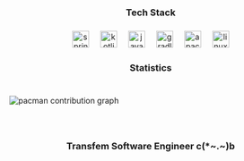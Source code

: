 <h3 align="center">Tech Stack</h3>

###

<div align="center">
  <img src="https://skillicons.dev/icons?i=spring" height="30" alt="spring logo"  />
  <img width="12" />
  <img src="https://skillicons.dev/icons?i=kotlin" height="30" alt="kotlin logo"  />
  <img width="12" />
  <img src="https://skillicons.dev/icons?i=java" height="30" alt="java logo"  />
  <img width="12" />
  <img src="https://skillicons.dev/icons?i=gradle" height="30" alt="gradle logo"  />
  <img width="12" />
  <img src="https://skillicons.dev/icons?i=maven" height="30" alt="apachemaven logo"  />
  <img width="12" />
  <img src="https://skillicons.dev/icons?i=linux" height="30" alt="linux logo"  />
</div>

###

<h3 align="center">Statistics</h3>

###

<br clear="both">

<picture>
  <source media="(prefers-color-scheme: dark)" srcset="https://raw.githubusercontent.com/GITSN00ZE/GITSN00ZE/output/pacman-contribution-graph-dark.svg">
  <source media="(prefers-color-scheme: light)" srcset="https://raw.githubusercontent.com/GITSN00ZE/GITSN00ZE/output/pacman-contribution-graph.svg">
  <img alt="pacman contribution graph" src="https://raw.githubusercontent.com/GITSN00ZE/GITSN00ZE/output/pacman-contribution-graph.svg">
</picture>

###

<br clear="both">

<h3 align="center">Transfem Software Engineer c(*~.~)b</h3>

###
